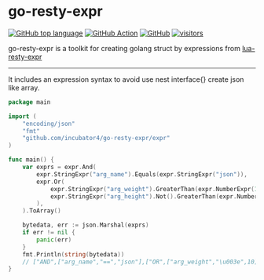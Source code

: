 # go-resty-expr

[![GitHub top language](https://img.shields.io/github/languages/top/incubator4/go-resty-expr?style=flat)](https://go.dev)
[![GitHub Action](https://github.com/incubator4/go-resty-expr/workflows/Go%20Test/badge.svg?branch=main)](https://github.com/<OWNER>/<REPOSITORY>/actions/workflows/<WORKFLOW_FILE>/badge.svg)
[![GitHub](https://img.shields.io/github/license/incubator4/go-resty-expr?style=flat)](https://github.com/incubator4/go-resty-expr/blob/main/LICENSE)
[![visitors](https://visitor-badge.glitch.me/badge?page_id=incubator4.go%2Dresty%2Dexpr)]()


go-resty-expr is a toolkit for creating golang struct by expressions from [lua-resty-expr](https://github.com/api7/lua-resty-expr)

---
It includes an expression syntax to avoid use nest interface{} create json like array.

```go
package main

import (
	"encoding/json"
	"fmt"
	"github.com/incubator4/go-resty-expr/expr"
)

func main() {
	var exprs = expr.And(
		expr.StringExpr("arg_name").Equals(expr.StringExpr("json")),
		expr.Or(
			expr.StringExpr("arg_weight").GreaterThan(expr.NumberExpr(10)),
			expr.StringExpr("arg_height").Not().GreaterThan(expr.NumberExpr(15)),
		),
	).ToArray()

	bytedata, err := json.Marshal(exprs)
	if err != nil {
		panic(err)
	}
	fmt.Println(string(bytedata))
	// ["AND",["arg_name","==","json"],["OR",["arg_weight","\u003e",10],["arg_height","!","\u003e",15]]]
}
```